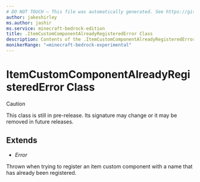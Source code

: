 ```yaml
---
# DO NOT TOUCH — This file was automatically generated. See https://github.com/mojang/minecraftapidocsgenerator to modify descriptions, examples, etc.
author: jakeshirley
ms.author: jashir
ms.service: minecraft-bedrock-edition
title: .ItemCustomComponentAlreadyRegisteredError Class
description: Contents of the .ItemCustomComponentAlreadyRegisteredError class.
monikerRange: "=minecraft-bedrock-experimental"
---
```

# ItemCustomComponentAlreadyRegisteredError Class

> [!CAUTION]
> This class is still in pre-release.  Its signature may change or it may be removed in future releases.

## Extends
- *Error*

Thrown when trying to register an item custom component with a name that has already been registered.
